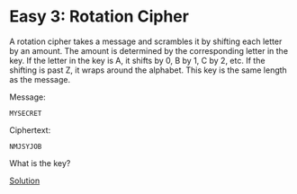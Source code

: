 # Easy 3: Rotation Cipher

A rotation cipher takes a message and scrambles it by shifting each letter by an amount. The amount is determined by the corresponding letter in the key. If the letter in the key is A, it shifts by 0, B by 1, C by 2, etc. If the shifting is past Z, it wraps around the alphabet. This key is the same length as the message.

Message:

`MYSECRET`

Ciphertext:

`NMJSYJOB`

What is the key?

[Solution](../../sol/e3)